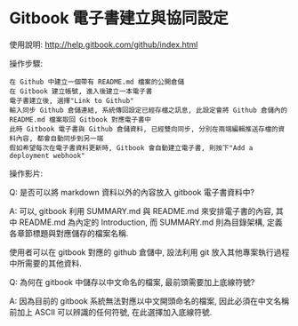 # Gitbook 電子書建立與協同設定
使用說明: http://help.gitbook.com/github/index.html

操作步驟:

    在 Github 中建立一個帶有 README.md 檔案的公開倉儲
    在 Gitbook 建立帳號, 進入後建立一本電子書
    電子書建立後, 選擇"Link to Github"
    輸入同步 Github 倉儲連結, 系統傳回設定已經存檔之訊息, 此設定會將 Github 倉儲內的 README.md 檔案取回 Gitbook 對應電子書中
    此時 Gitbook 電子書與 Github 倉儲資料, 已經雙向同步, 分別在兩端編輯推送存檔的資料內容, 都會自動同步到另一端
    假如希望每次在電子書資料更新時, Gitbook 會自動建立電子書, 則按下"Add a deployment webhook"

操作影片:

Q: 是否可以將 markdown 資料以外的內容放入 gitbook 電子書資料中?

A: 可以, gitbook 利用 SUMMARY.md 與 README.md 來安排電子書的內容, 其中 README.md 為內定的 Introduction, 而 SUMMARY.md 則為目錄架構, 定義各章節標題與對應儲存的檔案名稱.

使用者可以在 gitbook 對應的 github 倉儲中, 設法利用 git 放入其他專案執行過程中所需要的其他資料.

Q: 為何在 gitbook 中儲存以中文命名的檔案, 最前頭需要加上底線符號?

A: 因為目前的 gitbook 系統無法對應以中文開頭命名的檔案, 因此必須在中文名稱前加上 ASCII 可以辨識的任何符號, 在此選擇加入底線符號.

